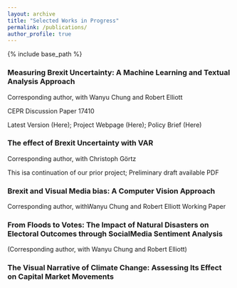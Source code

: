 ```yaml
---
layout: archive
title: "Selected Works in Progress"
permalink: /publications/
author_profile: true
---
```

 
{% include base_path %}


### Measuring Brexit Uncertainty: A Machine Learning and Textual Analysis Approach

Corresponding author, with Wanyu Chung and Robert Elliott

CEPR Discussion Paper 17410

Latest Version (Here); Project Webpage (Here); Policy Brief (Here)




### The effect of Brexit Uncertainty with VAR

Corresponding author, with Christoph Görtz

This isa continuation of our prior project; Preliminary draft available PDF




### Brexit and Visual Media bias: A Computer Vision Approach

Corresponding author, withWanyu Chung and Robert Elliott Working Paper





### From Floods to Votes: The lmpact of Natural Disasters on Electoral Outcomes through SocialMedia Sentiment Analysis

(Corresponding author, with Wanyu Chung and Robert Elliott)





### The Visual Narrative of Climate Change: Assessing lts Effect on Capital Market Movements

